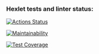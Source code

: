 ### Hexlet tests and linter status:
[![Actions Status](https://github.com/omnidark/python-project-lvl1/workflows/hexlet-check/badge.svg)](https://github.com/omnidark/python-project-lvl1/actions)

[![Maintainability](https://api.codeclimate.com/v1/badges/43c6785032570b37691e/maintainability)](https://codeclimate.com/github/omnidark/python-project-lvl1/maintainability)

[![Test Coverage](https://api.codeclimate.com/v1/badges/43c6785032570b37691e/test_coverage)](https://codeclimate.com/github/omnidark/python-project-lvl1/test_coverage)